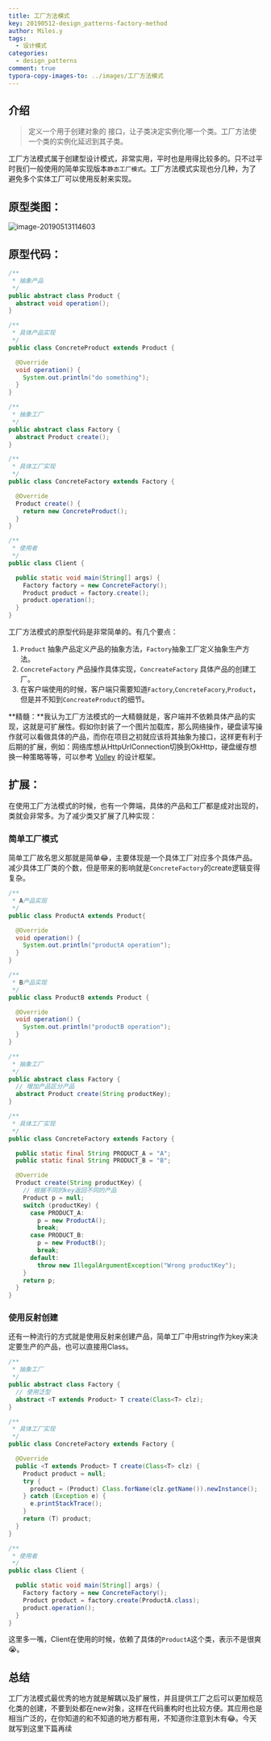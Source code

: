 ```yaml
---
title: 工厂方法模式
key: 20190512-design_patterns-factory-method
author: Miles.y
tags:
  - 设计模式
categories:
  - design_patterns
comment: true
typora-copy-images-to: ../images/工厂方法模式
---
```


## 介绍

>   定义一个用于创建对象的 接口，让子类决定实例化哪一个类。工厂方法使一个类的实例化延迟到其子类。

工厂方法模式属于创建型设计模式，非常实用，平时也是用得比较多的。只不过平时我们一般使用的简单实现版本`静态工厂模式`。工厂方法模式实现也分几种，为了避免多个实体工厂可以使用反射来实现。

## 原型类图：

![image-20190513114603]({{site.url}}/images/工厂方法模式/image-20190513114603.png)

<!-- more -->

## 原型代码：

```java
/**
 * 抽象产品
 */
public abstract class Product {
  abstract void operation();
}
```

```java
/**
 * 具体产品实现
 */
public class ConcreteProduct extends Product {

  @Override
  void operation() {
    System.out.println("do something");
  }
}
```

```java
/**
 * 抽象工厂
 */
public abstract class Factory {
  abstract Product create();
}
```

```java
/**
 * 具体工厂实现
 */
public class ConcreteFactory extends Factory {

  @Override
  Product create() {
    return new ConcreteProduct();
  }
}
```

```java
/**
 * 使用者
 */
public class Client {

  public static void main(String[] args) {
    Factory factory = new ConcreteFactory();
    Product product = factory.create();
    product.operation();
  }
}
```

工厂方法模式的原型代码是非常简单的。有几个要点：

1. `Product` 抽象产品定义产品的抽象方法，`Factory`抽象工厂定义抽象生产方法。
2. `ConcreteFactory` 产品操作具体实现，`ConcreateFactory` 具体产品的创建工厂。
3. 在客户端使用的时候，客户端只需要知道`Factory`,`ConcreteFacory`,`Product`，但是并不知到`ConcreateProduct`的细节。

**精髓：**我认为工厂方法模式的一大精髓就是，客户端并不依赖具体产品的实现，这就是可扩展性。假如你封装了一个图片加载库，那么网络操作，硬盘读写操作就可以看做具体的产品，而你在项目之初就应该将其抽象为接口，这样更有利于后期的扩展，例如：网络库想从HttpUrlConnection切换到OkHttp，硬盘缓存想换一种策略等等，可以参考 [Volley](<https://github.com/google/volley>) 的设计框架。

## 扩展：

在使用工厂方法模式的时候，也有一个弊端，具体的产品和工厂都是成对出现的，类就会非常多。为了减少类又扩展了几种实现：

### 简单工厂模式

简单工厂故名思义那就是简单:joy:，主要体现是一个具体工厂对应多个具体产品。减少具体工厂类的个数，但是带来的影响就是`ConcreteFactory`的create逻辑变得复杂。

```java
/**
 * A产品实现
 */
public class ProductA extends Product{

  @Override
  void operation() {
    System.out.println("productA operation");
  }
}
```

```java
/**
 * B产品实现
 */
public class ProductB extends Product {

  @Override
  void operation() {
    System.out.println("productB operation");
  }
}
```

```java
/**
 * 抽象工厂
 */
public abstract class Factory {
  // 增加产品区分产品
  abstract Product create(String productKey);
}
```

```java
/**
 * 具体工厂实现
 */
public class ConcreteFactory extends Factory {

  public static final String PRODUCT_A = "A";
  public static final String PRODUCT_B = "B";

  @Override
  Product create(String productKey) {
    // 根据不同的key返回不同的产品
    Product p = null;
    switch (productKey) {
      case PRODUCT_A:
        p = new ProductA();
        break;
      case PRODUCT_B:
        p = new ProductB();
        break;
      default:
        throw new IllegalArgumentException("Wrong productKey");
    }
    return p;
  }
}
```

### 使用反射创建

还有一种流行的方式就是使用反射来创建产品，简单工厂中用string作为key来决定要生产的产品，也可以直接用Class。

```java
/**
 * 抽象工厂
 */
public abstract class Factory {
  // 使用泛型
  abstract <T extends Product> T create(Class<T> clz);
}
```

```java
/**
 * 具体工厂实现
 */
public class ConcreteFactory extends Factory {

  @Override
  public <T extends Product> T create(Class<T> clz) {
    Product product = null;
    try {
      product = (Product) Class.forName(clz.getName()).newInstance();
    } catch (Exception e) {
      e.printStackTrace();
    }
    return (T) product;
  }
}
```

```java
/**
 * 使用者
 */
public class Client {

  public static void main(String[] args) {
    Factory factory = new ConcreteFactory();
    Product product = factory.create(ProductA.class);
    product.operation();
  }
}
```

这里多一嘴，Client在使用的时候，依赖了具体的`ProductA`这个类，表示不是很爽:sob:。

## 总结

工厂方法模式最优秀的地方就是解耦以及扩展性，并且提供工厂之后可以更加规范化类的创建，不要到处都在new对象，这样在代码重构时也比较方便。其应用也是相当广泛的，在你知道的和不知道的地方都有用，不知道你注意到木有:joy:。今天就写到这里下篇再续